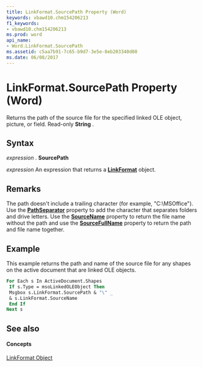 ```yaml
---
title: LinkFormat.SourcePath Property (Word)
keywords: vbawd10.chm154206213
f1_keywords:
- vbawd10.chm154206213
ms.prod: word
api_name:
- Word.LinkFormat.SourcePath
ms.assetid: c5aa7b91-7c65-b9d7-3e5e-8eb203340d08
ms.date: 06/08/2017
---
```



# LinkFormat.SourcePath Property (Word)

Returns the path of the source file for the specified linked OLE object, picture, or field. Read-only  **String** .


## Syntax

 _expression_ . **SourcePath**

 _expression_ An expression that returns a **[LinkFormat](linkformat-object-word.md)** object.


## Remarks

The path doesn't include a trailing character (for example, "C:\MSOffice"). Use the  **[PathSeparator](application-pathseparator-property-word.md)** property to add the character that separates folders and drive letters. Use the **[SourceName](linkformat-sourcename-property-word.md)** property to return the file name without the path and use the **[SourceFullName](linkformat-sourcefullname-property-word.md)** property to return the path and file name together.


## Example

This example returns the path and name of the source file for any shapes on the active document that are linked OLE objects.


```vb
For Each s In ActiveDocument.Shapes 
 If s.Type = msoLinkedOLEObject Then 
 Msgbox s.LinkFormat.SourcePath & "\" _ 
 & s.LinkFormat.SourceName 
 End If 
Next s
```


## See also


#### Concepts


[LinkFormat Object](linkformat-object-word.md)

